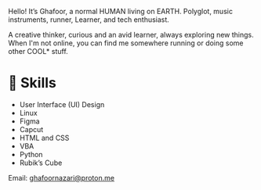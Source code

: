 Hello! It’s Ghafoor, a normal HUMAN living on EARTH. Polyglot,  music instruments, runner, Learner, and tech enthusiast.

A creative thinker, curious and an avid learner, always exploring new things. When I'm not online, you can find me somewhere running or doing some other COOL* stuff.

# 🔨 Skills

- User Interface (UI) Design
- Linux
- Figma
- Capcut
- HTML and CSS
- VBA
- Python
- Rubik’s Cube

Email: ghafoornazari@proton.me
